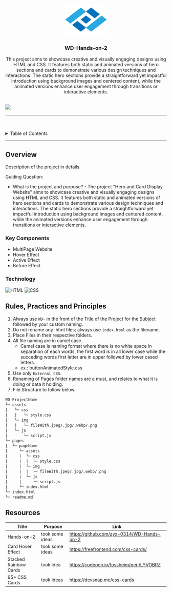 <a name="readme-top">

<br/>

<br />
<div align="center">
  <a href="https://github.com/Marielle05/">
    <img src="./assets/img/logo1.png" alt="" width="130" height="100">
  </a>
  <h3 align="center">WD-Hands-on-2</h3>
</div>
<div align="center">
 This project aims to showcase creative and visually engaging designs using HTML and CSS. It features both static and animated versions of hero sections and cards to demonstrate various design techniques and interactions. The static hero sections provide a straightforward yet impactful introduction using background images and centered content, while the animated versions enhance user engagement through transitions or interactive elements.
</div>

<br />


![](https://visit-counter.vercel.app/counter.png?page=Marielle05/WD-Hands-on-2)

---

<br />
<br />

<details>
  <summary>Table of Contents</summary>
  <ol>
    <li>
      <a href="#overview">Overview</a>
      <ol>
        <li>
          <a href="#key-components">Key Components</a>
        </li>
        <li>
          <a href="#technology">Technology</a>
        </li>
      </ol>
    </li>
    <li>
      <a href="#rule,-practices-and-principles">Rules, Practices and Principles</a>
    </li>
    <li>
      <a href="#resources">Resources</a>
    </li>
  </ol>
</details>

---

## Overview
<!-- The following are just sample -->
Description of the project in details.

Guiding Question:
- What is the project and purpose?
      - The project "Hero and Card Display Website" aims to showcase creative and visually engaging designs using HTML and CSS. It features both static and animated versions of hero sections and cards to demonstrate various design techniques and interactions. The static hero sections provide a straightforward yet impactful introduction using background images and centered content, while the animated versions enhance user engagement through transitions or interactive elements.


### Key Components
<!-- The following are just sample -->
- MultiPage Website
- Hover Effect
- Active Effect
- Before Effect

### Technology
<!-- TODO: List of Technology Used -->
![HTML](https://img.shields.io/badge/HTML-E34F26?style=for-the-badge&logo=html5&logoColor=white)
![CSS](https://img.shields.io/badge/CSS-1572B6?style=for-the-badge&logo=css3&logoColor=white)

## Rules, Practices and Principles
1. Always use `WD-` in the front of the Title of the Project for the Subject followed by your custom naming.
2. Do not rename any .html files; always use `index.html` as the filename.
3. Place Files in their respective folders.
4. All file naming are in camel case.
   - Camel case is naming format where there is no white space in separation of each words, the first word is in all lower case while the succeding words first letter are in upper followed by lower cased letters.
   - ex.: buttonAnimatedStyle.css
5. Use only `External CSS`.
6. Renaming of Pages folder names are a must, and relates to what it is doing or data it holding.
7. File Structure to follow below.

```
WD-ProjectName
└─ assets
|   └─ css
|   |   └─ style.css
|   └─ img
|   |   └─ fileWith.jpeg/.jpg/.webp/.png
|   └─ js
|       └─ script.js
└─ pages
|  └─ pageName
|     └─ assets
|     |  └─ css
|     |  |  └─ style.css
|     |  └─ img
|     |  |  └─ fileWith.jpeg/.jpg/.webp/.png
|     |  └─ js
|     |     └─ script.js
|     └─ index.html
└─ index.html
└─ readme.md
```

## Resources
| Title | Purpose | Link |
|-|-|-|
| Hands-on-2 | took some ideas | https://github.com/zyx-0314/WD-Hands-on-2 |
|Card Hover Effect|took some ideas |https://freefrontend.com/css-cards/|
|Stacked Rainbow Cards|took idea|https://codepen.io/fossheim/pen/LYVOBRZ|
|95+ CSS Cards|took ideas|https://devsnap.me/css-cards|
